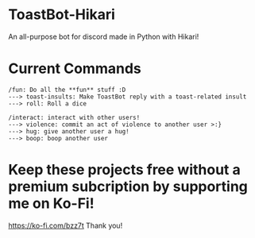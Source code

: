# ToastBot-Hikari
An all-purpose bot for discord made in Python with Hikari!

# Current Commands
```
/fun: Do all the **fun** stuff :D
---> toast-insults: Make ToastBot reply with a toast-related insult
---> roll: Roll a dice

/interact: interact with other users!
---> violence: commit an act of violence to another user >:}
---> hug: give another user a hug!
---> boop: boop another user
```


# Keep these projects free without a premium subcription by supporting me on Ko-Fi!
https://ko-fi.com/bzz7t
Thank you!
